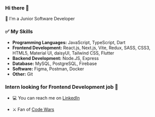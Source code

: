 ### Hi there 👋

🌱 I'm a Junior Software Developer

### ✅ My Skills

- **Programming Languages:** JavaScript, TypeScript, Dart
- **Frontend Development:** React.js, Next.js, Vite, Redux, SASS, CSS3, HTML5, Material UI, daisyUI, Tailwind CSS, Flutter
- **Backend Development:** Node.JS, Express
- **Database:** MySQL, PostgreSQL, Firebase
- **Software:** Figma, Postman, Docker
- **Other:** Git

### Intern looking for Frontend Development job :briefcase:
- :computer: You can reach me on [LinkedIn](https://www.linkedin.com/in/valeriya-kurilko/)


- ⚔️ Fan of [Code Wars](https://www.codewars.com/users/kurylko)


<!--
**kurylko/kurylko** is a ✨ _special_ ✨ repository because its `README.md` (this file) appears on your GitHub profile.

Here are some ideas to get you started:

- 🔭 I’m currently working on ...
- 🌱 I’m currently learning ...
- 👯 I’m looking to collaborate on ...
- 🤔 I’m looking for help with ...
- 💬 Ask me about ...

:computer: My page on on [LinkedIn](https://www.linkedin.com/in/valeriya-kurilko/)

- 📫 How to reach me: ...
- 😄 Pronouns: ...
- ⚡ Fun fact: ...
-->
